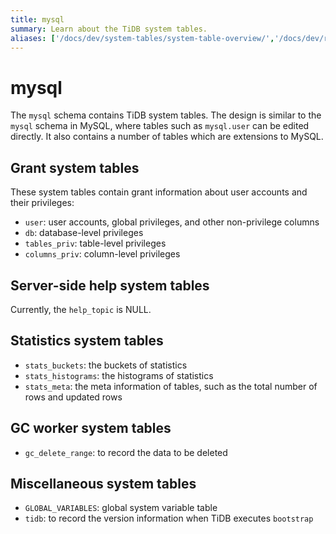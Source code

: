 ```yaml
---
title: mysql
summary: Learn about the TiDB system tables.
aliases: ['/docs/dev/system-tables/system-table-overview/','/docs/dev/reference/system-databases/mysql/','/tidb/dev/system-table-overview/']
---
```


# mysql

The `mysql` schema contains TiDB system tables. The design is similar to the `mysql` schema in MySQL, where tables such as `mysql.user` can be edited directly. It also contains a number of tables which are extensions to MySQL.

## Grant system tables

These system tables contain grant information about user accounts and their privileges:

- `user`: user accounts, global privileges, and other non-privilege columns
- `db`: database-level privileges
- `tables_priv`: table-level privileges
- `columns_priv`: column-level privileges

## Server-side help system tables

Currently, the `help_topic` is NULL.

## Statistics system tables

- `stats_buckets`: the buckets of statistics
- `stats_histograms`: the histograms of statistics
- `stats_meta`: the meta information of tables, such as the total number of rows and updated rows

## GC worker system tables

- `gc_delete_range`: to record the data to be deleted

## Miscellaneous system tables

- `GLOBAL_VARIABLES`: global system variable table
- `tidb`: to record the version information when TiDB executes `bootstrap`
